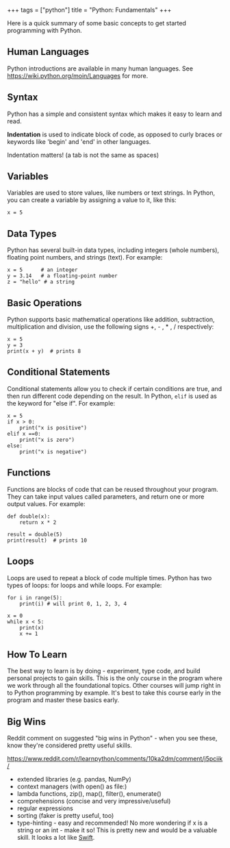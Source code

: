 +++
tags = ["python"]
title = "Python: Fundamentals"
+++

Here is a quick summary of some basic concepts to get started programming with Python.

## Human Languages

Python introductions are available in many human languages. See https://wiki.python.org/moin/Languages for more.

## Syntax
Python has a simple and consistent syntax which makes it easy to learn and read. 

**Indentation** is used to indicate block of code, as opposed to curly braces or keywords like 'begin' and 'end' in other languages. 

Indentation matters! (a tab is not the same as spaces)

## Variables

Variables are used to store values, like numbers or text strings. In Python, you can create a variable by assigning a value to it, like this:

```
x = 5
```

## Data Types

Python has several built-in data types, including integers (whole numbers), floating point numbers, and strings (text). For example:

```
x = 5      # an integer
y = 3.14   # a floating-point number
z = "hello" # a string
```

## Basic Operations

Python supports basic mathematical operations like addition, subtraction, multiplication and division, use the following signs +, - , * , / respectively:

```
x = 5
y = 3
print(x + y)  # prints 8
```

## Conditional Statements

Conditional statements allow you to check if certain conditions are true, and then run different code depending on the result. In Python, `elif` is used as the keyword for "else if". For example:

```
x = 5
if x > 0:
    print("x is positive")
elif x ==0:
    print("x is zero")
else:
    print("x is negative")
```

## Functions

Functions are blocks of code that can be reused throughout your program. They can take input values called parameters, and return one or more output values. For example:

```
def double(x):
    return x * 2

result = double(5)
print(result)  # prints 10
```

## Loops

Loops are used to repeat a block of code multiple times. Python has two types of loops: for loops and while loops. For example:

```
for i in range(5):
    print(i) # will print 0, 1, 2, 3, 4

```
```
x = 0
while x < 5:
    print(x)
    x += 1

```

## How To Learn

The best way to learn is by doing - experiment, type code, and build personal projects to gain skills. This is the only course in the program where we work through all the foundational topics. Other courses will jump right in to Python programming by example. It's best to take this course early in the program and master these basics early.

## Big Wins

Reddit comment on suggested "big wins in Python" - when you see these, know they're considered pretty useful skills. 

https://www.reddit.com/r/learnpython/comments/10ka2dm/comment/j5pciik/

- extended libraries (e.g. pandas, NumPy)
- context managers (with open() as file:)
- lambda functions, zip(), map(), filter(), enumerate()
- comprehensions (concise and very impressive/useful)
- regular expressions
- sorting (faker is pretty useful, too)
- type-hinting - easy and recommended!  No more wondering if x is a string or an int - make it so!  This is pretty new and would be a valuable skill. It looks a lot like [Swift](https://docs.swift.org/swift-book/LanguageGuide/Functions.html).

